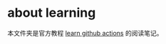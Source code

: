 # about learning
本文件夹是官方教程 [learn github actions](https://docs.github.com/en/actions/learn-github-actions) 的阅读笔记。